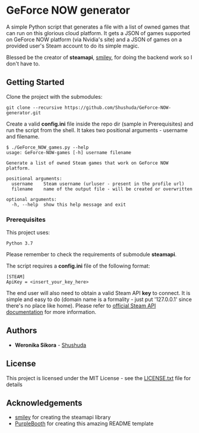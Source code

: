# GeForce NOW generator

A simple Python script that generates a file with a list of owned games that can run on this glorious cloud platform.
It gets a JSON of games supported on GeForce NOW platform (via Nvidia's site) and a JSON of games on a provided user's Steam account to do its simple magic.

Blessed be the creator of **steamapi**, [smiley](https://github.com/smiley), for doing the backend work so I don't have to.

## Getting Started

Clone the project with the submodules:
```
git clone --recursive https://github.com/Shushuda/GeForce-NOW-generator.git
```
Create a valid **config.ini** file inside the repo dir (sample in Prerequisites) and run the script from the shell.
It takes two positional arguments - username and filename.
```
$ ./GeForce_NOW_games.py --help
usage: GeForce-NOW-games [-h] username filename

Generate a list of owned Steam games that work on GeForce NOW platform.

positional arguments:
  username    Steam username (urluser - present in the profile url)
  filename    name of the output file - will be created or overwritten

optional arguments:
  -h, --help  show this help message and exit
```

### Prerequisites

This project uses:

```
Python 3.7
```

Please remember to check the requirements of submodule **steamapi**.

The script requires a **config.ini** file of the following format:
```
[STEAM]
ApiKey = <insert_your_key_here>
```

The end user will also need to obtain a valid Steam API **key** to connect. It is simple and easy to do (domain name is a formality - just put '127.0.0.1' since there's no place like home).
Please refer to [official Steam API documentation](https://steamcommunity.com/dev) for more information.

## Authors

* **Weronika Sikora** - [Shushuda](https://github.com/Shushuda)

## License

This project is licensed under the MIT License - see the [LICENSE.txt](LICENSE.txt) file for details

## Acknowledgements

* [smiley](https://github.com/smiley) for creating the steamapi library
* [PurpleBooth](https://gist.github.com/PurpleBooth) for creating this amazing README template
